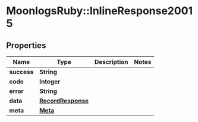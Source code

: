 # MoonlogsRuby::InlineResponse20015

## Properties
Name | Type | Description | Notes
------------ | ------------- | ------------- | -------------
**success** | **String** |  | 
**code** | **Integer** |  | 
**error** | **String** |  | 
**data** | [**RecordResponse**](RecordResponse.md) |  | 
**meta** | [**Meta**](Meta.md) |  | 

